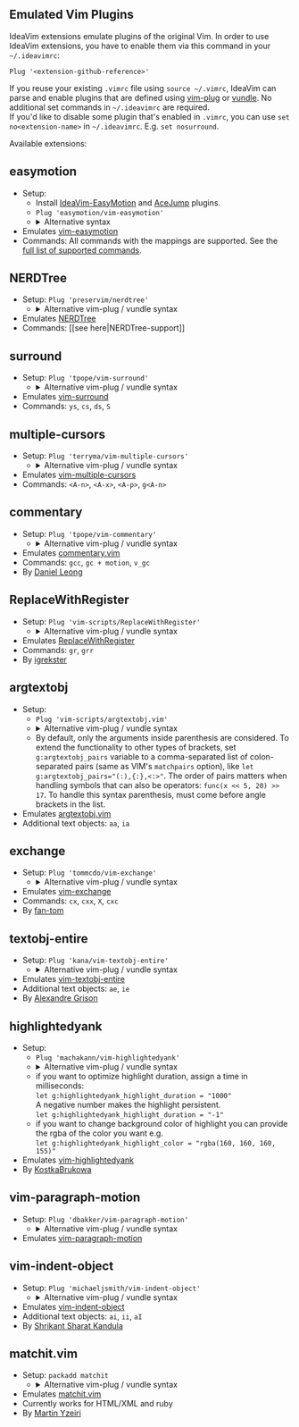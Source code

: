 Emulated Vim Plugins
--------------------

IdeaVim extensions emulate plugins of the original Vim. In order to use
IdeaVim extensions, you have to enable them via this command in your `~/.ideavimrc`:

```
Plug '<extension-github-reference>'
```

If you reuse your existing `.vimrc` file using `source ~/.vimrc`, IdeaVim can parse and enable plugins that are defined
using [vim-plug](https://github.com/junegunn/vim-plug) or [vundle](https://github.com/VundleVim/Vundle.vim).
No additional set commands in `~/.ideavimrc` are required.  
If you'd like to disable some plugin that's enabled in `.vimrc`, you can use `set no<extension-name>`
in `~/.ideavimrc`. E.g. `set nosurround`.

Available extensions:

## easymotion

* Setup:
    * Install [IdeaVim-EasyMotion](https://plugins.jetbrains.com/plugin/13360-ideavim-easymotion/)
      and [AceJump](https://plugins.jetbrains.com/plugin/7086-acejump/) plugins.
    * `Plug 'easymotion/vim-easymotion'`
    * <details>
      <summary>Alternative syntax</summary>
      <code>Plug 'https://github.com/easymotion/vim-easymotion'</code>
      <br/>
      <code>Plug 'vim-easymotion'</code>
      <br/>
      <code>set easymotion</code>
      </details>
* Emulates [vim-easymotion](https://github.com/easymotion/vim-easymotion)
* Commands: All commands with the mappings are supported. See the [full list of supported commands](https://github.com/AlexPl292/IdeaVim-EasyMotion#supported-commands).

## NERDTree
* Setup: `Plug 'preservim/nerdtree'`
    * <details>
      <summary>Alternative vim-plug / vundle syntax</summary>
      <code>Plug 'https://github.com/preservim/nerdtree'</code>
      <br/>
      <code>Plug 'nerdtree'</code>
      <br/>
      <code>set NERDTree</code>
      </details>
* Emulates [NERDTree](https://github.com/preservim/nerdtree)
* Commands: [[see here|NERDTree-support]]

## surround

* Setup: `Plug 'tpope/vim-surround'`
    * <details>
      <summary>Alternative vim-plug / vundle syntax</summary>
      <code>Plug 'https://github.com/tpope/vim-surround'</code>
      <br/>
      <code>Plug 'vim-surround'</code>
      <br/>
      <code>Plug 'https://www.vim.org/scripts/script.php?script_id=1697'</code>
      <br/>
      <code>set surround</code>
      </details>
* Emulates [vim-surround](https://github.com/tpope/vim-surround)
* Commands: `ys`, `cs`, `ds`, `S`

## multiple-cursors

* Setup: `Plug 'terryma/vim-multiple-cursors'`
    * <details>
      <summary>Alternative vim-plug / vundle syntax</summary>
      <code>Plug 'https://github.com/terryma/vim-multiple-cursors'</code>
      <br/>
      <code>Plug 'vim-multiple-cursors'</code>
      <br/>
      <code>set multiple-cursors</code>
      </details>
* Emulates [vim-multiple-cursors](https://github.com/terryma/vim-multiple-cursors)
* Commands: `<A-n>`, `<A-x>`, `<A-p>`, `g<A-n>`

## commentary

* Setup: `Plug 'tpope/vim-commentary'`
    * <details>
      <summary>Alternative vim-plug / vundle syntax</summary>
      <code>Plug 'https://github.com/tpope/vim-commentary'</code>
      <br/>
      <code>Plug 'vim-commentary'</code>
      <br/>
      <code>Plug 'https://www.vim.org/scripts/script.php?script_id=3695'</code>
      <br/>
      <code>Plug 'tomtom/tcomment_vim'</code>
      <br/>
      <code>Plug 'tcomment_vim'</code>
      <br/>
      <code>Plug 'https://www.vim.org/scripts/script.php?script_id=1173'</code>
      <br/>
      <code>set commentary</code>
      </details>
* Emulates [commentary.vim](https://github.com/tpope/vim-commentary)
* Commands: `gcc`, `gc + motion`, `v_gc`
* By [Daniel Leong](https://github.com/dhleong)

## ReplaceWithRegister

* Setup: `Plug 'vim-scripts/ReplaceWithRegister'`
    * <details>
      <summary>Alternative vim-plug / vundle syntax</summary>
      <code>Plug 'https://github.com/vim-scripts/ReplaceWithRegister'</code>
      <br/>
      <code>Plug 'ReplaceWithRegister'</code>
      <br/>
      <code>Plug 'https://github.com/inkarkat/vim-ReplaceWithRegister'</code>
      <br/>
      <code>Plug 'inkarkat/vim-ReplaceWithRegister'</code>
      <br/>
      <code>Plug 'vim-ReplaceWithRegister'</code>
      <br/>
      <code>Plug 'https://www.vim.org/scripts/script.php?script_id=2703'</code>
      <br/>
      <code>set ReplaceWithRegister</code>
      </details>
* Emulates [ReplaceWithRegister](https://github.com/vim-scripts/ReplaceWithRegister)
* Commands: `gr`, `grr`
* By [igrekster](https://github.com/igrekster)

## argtextobj

* Setup:
    * `Plug 'vim-scripts/argtextobj.vim'`
    * <details>
      <summary>Alternative vim-plug / vundle syntax</summary>
      <code>Plug 'https://github.com/vim-scripts/argtextobj.vim'</code>
      <br/>
      <code>Plug 'argtextobj.vim'</code>
      <br/>
      <code>Plug 'https://www.vim.org/scripts/script.php?script_id=2699'</code>
      <br/>
      <code>set argtextobj</code>
      </details>
    * By default, only the arguments inside parenthesis are considered. To extend the functionality
      to other types of brackets, set `g:argtextobj_pairs` variable to a comma-separated
      list of colon-separated pairs (same as VIM's `matchpairs` option), like
      `let g:argtextobj_pairs="(:),{:},<:>"`. The order of pairs matters when
      handling symbols that can also be operators: `func(x << 5, 20) >> 17`. To handle
      this syntax parenthesis, must come before angle brackets in the list.
* Emulates [argtextobj.vim](https://www.vim.org/scripts/script.php?script_id=2699)
* Additional text objects: `aa`, `ia`

## exchange

* Setup: `Plug 'tommcdo/vim-exchange'`
    * <details>
      <summary>Alternative vim-plug / vundle syntax</summary>
      <code>Plug 'https://github.com/tommcdo/vim-exchange'</code>
      <br/>
      <code>Plug 'vim-exchange'</code>
      <br/>
      <code>set exchange</code>
      </details>
* Emulates [vim-exchange](https://github.com/tommcdo/vim-exchange)
* Commands: `cx`, `cxx`, `X`, `cxc`
* By [fan-tom](https://github.com/fan-tom)

## textobj-entire

* Setup: `Plug 'kana/vim-textobj-entire'`
    * <details>
      <summary>Alternative vim-plug / vundle syntax</summary>
      <code>Plug 'https://github.com/kana/vim-textobj-entire'</code>
      <br/>
      <code>Plug 'vim-textobj-entire'</code>
      <br/>
      <code>Plug 'https://www.vim.org/scripts/script.php?script_id=2610'</code>
      <br/>
      <code>set textobj-entire</code>
      </details>
* Emulates [vim-textobj-entire](https://github.com/kana/vim-textobj-entire)
* Additional text objects: `ae`, `ie`
* By [Alexandre Grison](https://github.com/agrison)

## highlightedyank

* Setup:
    * `Plug 'machakann/vim-highlightedyank'`
    * <details>
      <summary>Alternative vim-plug / vundle syntax</summary>
      <code>Plug 'https://github.com/machakann/vim-highlightedyank'</code>
      <br/>
      <code>Plug 'vim-highlightedyank'</code>
      <br/>
      <code>set highlightedyank</code>
      </details>
    * if you want to optimize highlight duration, assign a time in milliseconds:  
      `let g:highlightedyank_highlight_duration = "1000"`  
      A negative number makes the highlight persistent.  
      `let g:highlightedyank_highlight_duration = "-1"`
    * if you want to change background color of highlight you can provide the rgba of the color you want e.g.  
      `let g:highlightedyank_highlight_color = "rgba(160, 160, 160, 155)"`
* Emulates [vim-highlightedyank](https://github.com/machakann/vim-highlightedyank)
* By [KostkaBrukowa](https://github.com/KostkaBrukowa)

## vim-paragraph-motion

* Setup: `Plug 'dbakker/vim-paragraph-motion'`
    * <details>
      <summary>Alternative vim-plug / vundle syntax</summary>
      <code>Plug 'https://github.com/dbakker/vim-paragraph-motion'</code>
      <br/>
      <code>Plug 'vim-paragraph-motion'</code>
      <br/>
      <code>Plug 'https://github.com/vim-scripts/Improved-paragraph-motion'</code>
      <br/>
      <code>Plug 'vim-scripts/Improved-paragraph-motion'</code>
      <br/>
      <code>Plug 'Improved-paragraph-motion'</code>
      <br/>
      <code>set vim-paragraph-motion</code>
      </details>
* Emulates [vim-paragraph-motion](https://github.com/dbakker/vim-paragraph-motion)

## vim-indent-object

* Setup: `Plug 'michaeljsmith/vim-indent-object'`
    * <details>
      <summary>Alternative vim-plug / vundle syntax</summary>
      <code>Plug 'https://github.com/michaeljsmith/vim-indent-object'</code>
      <br/>
      <code>Plug 'vim-indent-object'</code>
      <br/>
      <code>set textobj-indent</code>
      </details>
* Emulates [vim-indent-object](https://github.com/michaeljsmith/vim-indent-object)
* Additional text objects: `ai`, `ii`, `aI`
* By [Shrikant Sharat Kandula](https://github.com/sharat87)

## matchit.vim

* Setup: `packadd matchit`
    * <details>
      <summary>Alternative vim-plug / vundle syntax</summary>
      <code>Plug 'vim-matchit'</code>
      <br/>
      <code>Plug 'chrisbra/matchit'</code>
      <br/>
      <code>set matchit</code>
      </details>
* Emulates [matchit.vim](https://github.com/chrisbra/matchit)
* Currently works for HTML/XML and ruby
* By [Martin Yzeiri](https://github.com/myzeiri)
